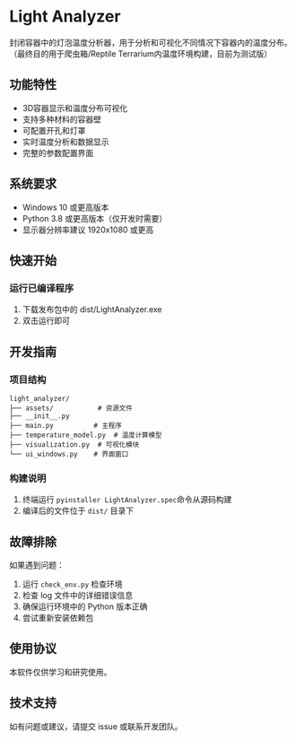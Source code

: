 # Light Analyzer

封闭容器中的灯泡温度分析器，用于分析和可视化不同情况下容器内的温度分布。
（最终目的用于爬虫箱/Reptile Terrarium内温度环境构建，目前为测试版）

## 功能特性

- 3D容器显示和温度分布可视化
- 支持多种材料的容器壁
- 可配置开孔和灯罩
- 实时温度分析和数据显示
- 完整的参数配置界面

## 系统要求

- Windows 10 或更高版本
- Python 3.8 或更高版本（仅开发时需要）
- 显示器分辨率建议 1920x1080 或更高

## 快速开始

### 运行已编译程序

1. 下载发布包中的 dist/LightAnalyzer.exe
2. 双击运行即可

## 开发指南

### 项目结构
```
light_analyzer/
├── assets/           # 资源文件
├── __init__.py
├── main.py          # 主程序
├── temperature_model.py  # 温度计算模型
├── visualization.py  # 可视化模块
└── ui_windows.py    # 界面窗口
```

### 构建说明

1. 终端运行 `pyinstaller LightAnalyzer.spec`命令从源码构建
3. 编译后的文件位于 `dist/` 目录下

## 故障排除

如果遇到问题：
1. 运行 `check_env.py` 检查环境
2. 检查 log 文件中的详细错误信息
3. 确保运行环境中的 Python 版本正确
4. 尝试重新安装依赖包

## 使用协议

本软件仅供学习和研究使用。

## 技术支持

如有问题或建议，请提交 issue 或联系开发团队。
